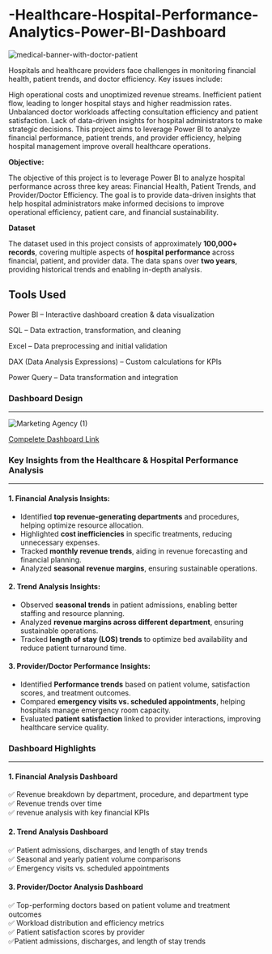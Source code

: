 # -Healthcare-Hospital-Performance-Analytics-Power-BI-Dashboard

![medical-banner-with-doctor-patient](https://github.com/user-attachments/assets/be26a215-b749-484c-aa2f-a3a8a143d4f2)

Hospitals and healthcare providers face challenges in monitoring financial health, patient trends, and doctor efficiency. Key issues include:

High operational costs and unoptimized revenue streams.
Inefficient patient flow, leading to longer hospital stays and higher readmission rates.
Unbalanced doctor workloads affecting consultation efficiency and patient satisfaction.
Lack of data-driven insights for hospital administrators to make strategic decisions.
This project aims to leverage Power BI to analyze financial performance, patient trends, and provider efficiency, helping hospital management improve overall healthcare operations.

**Objective:**

The objective of this project is to leverage Power BI to analyze hospital performance across three key areas: Financial Health, Patient Trends, and Provider/Doctor Efficiency. The goal is to provide data-driven insights that help hospital administrators make informed decisions to improve operational efficiency, patient care, and financial sustainability.

 **Dataset**  

The dataset used in this project consists of approximately **100,000+ records**, covering multiple aspects of **hospital performance** across financial, patient, and provider data. The data spans over **two years**, providing historical trends and enabling in-depth analysis.  

**Tools Used**
---

Power BI – Interactive dashboard creation & data visualization

 SQL – Data extraction, transformation, and cleaning
 
 Excel – Data preprocessing and initial validation
 
 DAX (Data Analysis Expressions) – Custom calculations for KPIs
 
 Power Query – Data transformation and integration

  ### **Dashboard Design** 
  ---

  ![Marketing Agency (1)](https://github.com/user-attachments/assets/a87f8966-2030-4454-b335-d44a36e2e4d9)


  

   [Compelete Dashboard Link](https://app.powerbi.com/view?r=eyJrIjoiOWYwYzY1NGMtMzBlZS00NjI5LTg0NDgtMzE0ZjRjODc5NjI0IiwidCI6IjViOGEyNGIxLTA5MjgtNDdmZC04MzhmLTgwYTMxNTVhM2NhZiJ9)
  

 ### **Key Insights from the Healthcare & Hospital Performance Analysis**  
 ---

#### **1. Financial Analysis Insights:**  
- Identified **top revenue-generating departments** and procedures, helping optimize resource allocation.  
- Highlighted **cost inefficiencies** in specific treatments, reducing unnecessary expenses.  
- Tracked **monthly revenue trends**, aiding in revenue forecasting and financial planning.  
- Analyzed **seasonal revenue margins**, ensuring sustainable operations.  

#### **2. Trend Analysis Insights:**  
- Observed **seasonal trends** in patient admissions, enabling better staffing and resource planning.  
- Analyzed **revenue margins across different department**, ensuring sustainable operations.   
- Tracked **length of stay (LOS) trends** to optimize bed availability and reduce patient turnaround time.  

#### **3. Provider/Doctor Performance Insights:**  
- Identified **Performance trends** based on patient volume, satisfaction scores, and treatment outcomes.  
- Compared **emergency visits vs. scheduled appointments**, helping hospitals manage emergency room capacity. 
- Evaluated **patient satisfaction** linked to provider interactions, improving healthcare service quality.  



### **Dashboard Highlights**  
---

#### **1. Financial Analysis Dashboard**  
✅ Revenue breakdown by department, procedure, and department  type  
✅ Revenue trends over time  
✅ revenue analysis with key financial KPIs  


#### **2. Trend Analysis Dashboard**  
✅ Patient admissions, discharges, and length of stay trends  
✅ Seasonal and yearly patient volume comparisons  
✅ Emergency visits vs. scheduled appointments  
 

#### **3. Provider/Doctor Analysis Dashboard**  
✅ Top-performing doctors based on patient volume and treatment outcomes  
✅ Workload distribution and efficiency metrics  
✅ Patient satisfaction scores by provider  
✅Patient admissions, discharges, and length of stay trends 


